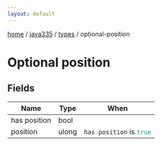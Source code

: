 ```yaml
---
layout: default
---
```


[home](/)  /  [java335](/protocol/java335)  /  [types](/protocol/java335/types)  /  optional-position

# Optional position

## Fields

Name | Type | When
---|---|:---:
has position | bool | 
position | ulong | <code>has position</code> is <code><span style="color:#009688">true</span></code>

